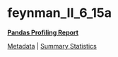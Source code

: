 # feynman_II_6_15a

[**Pandas Profiling Report**](https://epistasislab.github.io/pmlb/profile/feynman_II_6_15a.html)

[Metadata](metadata.yaml) | [Summary Statistics](summary_stats.tsv)

